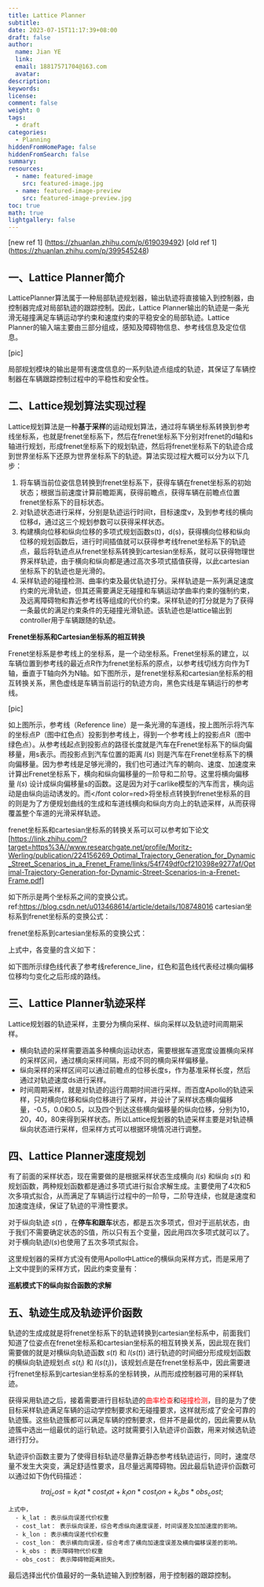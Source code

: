 ```yaml
---
title: Lattice Planner
subtitle:
date: 2023-07-15T11:17:39+08:00
draft: false
author:
  name: Jian YE
  link:
  email: 18817571704@163.com
  avatar:
description:
keywords:
license:
comment: false
weight: 0
tags:
  - draft
categories:
  - Planning
hiddenFromHomePage: false
hiddenFromSearch: false
summary:
resources:
  - name: featured-image
    src: featured-image.jpg
  - name: featured-image-preview
    src: featured-image-preview.jpg
toc: true
math: true
lightgallery: false
---
```



[new ref 1] (https://zhuanlan.zhihu.com/p/619039492)
[old ref 1] (https://zhuanlan.zhihu.com/p/399545248)

## 一、Lattice Planner简介

LatticePlanner算法属于一种局部轨迹规划器，输出轨迹将直接输入到控制器，由控制器完成对局部轨迹的跟踪控制。因此，Lattice Planner输出的轨迹是一条光滑无碰撞满足车辆运动学约束和速度约束的平稳安全的局部轨迹。Lattice Planner的输入端主要由三部分组成，感知及障碍物信息、参考线信息及定位信息。

[pic]

局部规划模块的输出是带有速度信息的一系列轨迹点组成的轨迹，其保证了车辆控制器在车辆跟踪控制过程中的平稳性和安全性。

## 二、Lattice规划算法实现过程

Lattice规划算法是一种**基于采样**的运动规划算法，通过将车辆坐标系转换到参考线坐标系，也就是frenet坐标系下，然后在frenet坐标系下分别对frenet的d轴和s轴进行规划，形成frenet坐标系下的规划轨迹，然后将frenet坐标系下的轨迹合成到世界坐标系下还原为世界坐标系下的轨迹。算法实现过程大概可以分为以下几步：

1. 将车辆当前位姿信息转换到frenet坐标系下，获得车辆在frenet坐标系的初始状态；根据当前速度计算前瞻距离，获得前瞻点，获得车辆在前瞻点位置frenet坐标系下的目标状态。
2. 对轨迹状态进行采样，分别是轨迹运行时间t，目标速度v，及到参考线的横向位移d，通过这三个规划参数可以获得采样状态。
3. 构建横向位移和纵向位移的多项式规划函数s(t)，d(s)，获得横向位移和纵向位移的规划函数后，进行时间插值就可以获得参考线frenet坐标系下的轨迹点，最后将轨迹点从frenet坐标系转换到cartesian坐标系，就可以获得物理世界采样轨迹，由于横向和纵向都是通过高次多项式插值获得，以此cartesian坐标系下的轨迹也是光滑的。
4. 采样轨迹的碰撞检测、曲率约束及最优轨迹打分。采样轨迹是一系列满足速度约束的光滑轨迹，但其还需要满足无碰撞和车辆运动学曲率约束的强制约束，及远离障碍物和靠近参考线等组成的代价约束。采样轨迹的打分就是为了获得一条最优的满足约束条件的无碰撞光滑轨迹。该轨迹也是lattice输出到controller用于车辆跟随的轨迹。


**Frenet坐标系和Cartesian坐标系的相互转换**

Frenet坐标系是参考线上的坐标系，是一个动坐标系。Frenet坐标系的建立，以车辆位置到参考线的最近点R作为frenet坐标系的原点，以参考线切线方向作为T轴，垂直于T轴向外为N轴。如下图所示，是frenet坐标系和cartesian坐标系的相互转换关系，黑色虚线是车辆当前运行的轨迹方向，黑色实线是车辆运行的参考线。</br>


[pic]

如上图所示，参考线（Reference line）是一条光滑的车道线，按上图所示将汽车的坐标点P（图中红色点）投影到参考线上，得到一个参考线上的投影点R（图中绿色点）。从参考线起点到投影点的路径长度就是汽车在Frenet坐标系下的纵向偏移量，用s表示。而投影点到汽车位置的距离 $l(s)$ 则是汽车在Frenet坐标系下的横向偏移量。因为参考线是足够光滑的，我们也可通过汽车的朝向、速度、加速度来计算出Frenet坐标系下，横向和纵向偏移量的一阶导和二阶导。这里将横向偏移量 $l(s)$ 设计成纵向偏移量s的函数。这是因为对于carlike模型的汽车而言，横向运动是由纵向运动诱发的。而</font color=red>将坐标点转换到frenet坐标系的目的</font>则是为了方便规划曲线的生成和车道线横向和纵向方向上的轨迹采样，从而获得覆盖整个车道的光滑采样轨迹。

frenet坐标系和cartesian坐标系的转换关系可以可以参考如下论文[https://link.zhihu.com/?target=https%3A//www.researchgate.net/profile/Moritz-Werling/publication/224156269_Optimal_Trajectory_Generation_for_Dynamic_Street_Scenarios_in_a_Frenet_Frame/links/54f749df0cf210398e9277af/Optimal-Trajectory-Generation-for-Dynamic-Street-Scenarios-in-a-Frenet-Frame.pdf]

 如下所示是两个坐标系之间的变换公式。
ref:https://blog.csdn.net/u013468614/article/details/108748016
cartesian坐标系到frenet坐标系的变换公式：

frenet坐标系到cartesian坐标系的变换公式：


上式中，各变量的含义如下：

如下图所示绿色线代表了参考线reference_line，红色和蓝色线代表经过横向偏移位移均匀变化之后形成的路线。

## 三、Lattice Planner轨迹采样

Lattice规划器的轨迹采样，主要分为横向采样、纵向采样以及轨迹时间周期采样。
  - 横向轨迹的采样需要涵盖多种横向运动状态，需要根据车道宽度设置横向采样的采样区间，通过横向采样间隔，形成不同的横向采样偏移量。
  - 纵向采样的采样区间可以通过前瞻点的位移长度s，作为基准采样长度，然后通过对轨迹速度ds进行采样。
  - 时间周期采样，就是对轨迹的运行周期时间进行采样。而百度Apollo的轨迹采样，只对横向位移和纵向位移进行了采样，并设计了采样状态横向偏移量，-0.5，0.0和0.5，以及四个到达这些横向偏移量的纵向位移，分别为10，20，40，80来得到采样状态。所以Lattice规划器的轨迹采样主要是对轨迹横纵向状态进行采样，但采样方式可以根据环境情况进行调整。

## 四、Lattice Planner速度规划

有了前面的采样状态，现在需要做的是根据采样状态生成横向 $l(s)$ 和纵向 $s(t)$ 和规划函数，两种规划函数都是通过多项式进行拟合求解生成。主要使用了4次和5次多項式拟合，从而满足了车辆运行过程中的一阶导，二阶导连续，也就是速度和加速度连续，保证了轨迹的平滑性要求。</br>

对于纵向轨迹 $s(t)$ ，在**停车和跟车**状态，都是五次多项式，但对于巡航状态，由于我们不需要确定状态的S值，所以只有五个变量，因此用四次多项式就可以了。对于横向轨迹$l(s)$也使用了五次多项式拟合。

这里规划器的采样方式没有使用Apollo中Lattice的横纵向采样方式，而是采用了上文中提到的采样方式，因此约束变量有：

**巡航模式下的纵向拟合函数的求解**

## 五、轨迹生成及轨迹评价函数

轨迹的生成成就是将frenet坐标系下的轨迹转换到cartesian坐标系中，前面我们知道了位姿点在frenet坐标系和cartesian坐标系的相互转换关系，因此现在我们需要做的就是对横纵向轨迹函数 $s(t)$ 和 $l(s(t))$ 进行轨迹的时间细分形成规划函数的横纵向轨迹规划点 $s(t_i)$ 和 $l(s(t_i))$，该规划点是在frenet坐标系中，因此需要进行frenet坐标系到cartesian坐标系的坐标转换，从而形成控制器可用的采样轨迹。

获得采用轨迹之后，接着需要进行目标轨迹的<font color=red>曲率检查</font>和<font color=red>碰撞检测</font>，目的是为了使目标采样轨迹满足车辆的运动学控制要求和无碰撞要求，这样就形成了安全可靠的轨迹簇。这些轨迹簇都可以满足车辆的控制要求，但并不是最优的，因此需要从轨迹簇中选出一组最优的运行轨迹。这时就需要引入轨迹评价函数，用来对候选轨迹进行打分。

轨迹评价函数主要为了使得目标轨迹尽量靠近静态参考线轨迹运行，同时，速度尽量不发生大突变，满足舒适性要求，且尽量远离障碍物。因此最后轨迹评价函数可以通过如下伪代码描述：

$$traj_cost = k_lat * cost_lat + k_lon * cost_lon + k_obs * obs_cost;$$

    上式中，
      - k_lat : 表示纵向误差代价权重
      - cost_lat： 表示纵向误差，综合考虑纵向速度误差，时间误差及加加速度的影响。
      - k_lon : 表示横向误差代价权重
      - cost_lon： 表示横向向误差，综合考虑了横向加速度误差及横向偏移误差的影响。
      - k_obs : 表示障碍物代价权重
      - obs_cost： 表示障碍物距离损失。

最后选择出代价值最好的一条轨迹输入到控制器，用于控制器的跟踪控制。